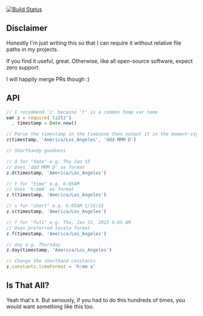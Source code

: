 [![Build Status](https://travis-ci.org/ben-ng/tz2tz.svg?branch=master)](https://travis-ci.org/ben-ng/tz2tz)

## Disclaimer

Honestly I'm just writing this so that I can require it without relative file paths in my projects.

If you find it useful, great. Otherwise, like all open-source software, expect zero support.

I will happily merge PRs though :)

## API

```js
// I recommend 'z' because 't' is a common temp var name
var z = require('tz2tz')
  , timestamp = Date.now()

// Parse the timestamp in the timezone then output it in the moment-style format specified
z(timestamp, 'America/Los_Angeles', 'ddd MMM D')

// Shorthandy goodness

// d for "date" e.g. Thu Jan 15
// Uses 'ddd MMM D' as format
z.d(timestamp, 'America/Los_Angeles')

// t for "time" e.g. 6:05AM
// Uses 'h:mmA' as format
z.t(timestamp, 'America/Los_Angeles')

// s for "short" e.g. 6:05AM 1/15/15
z.s(timestamp, 'America/Los_Angeles')

// f for "full" e.g. Thu, Jan 15, 2015 6:05 AM
// Uses preferred locale format
z.f(timestamp, 'America/Los_Angeles')

// day e.g. Thursday
z.day(timestamp, 'America/Los_Angeles')

// Change the shorthand constants
z.constants.timeFormat = 'h:mm a'
```

## Is That All?

Yeah that's it. But seriously, if you had to do this hundreds of times, you would want something like this too.

